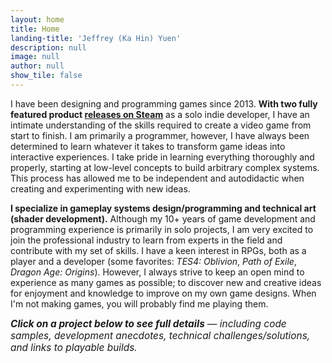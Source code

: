 ```yaml
---
layout: home
title: Home
landing-title: 'Jeffrey (Ka Hin) Yuen'
description: null
image: null
author: null
show_tile: false
---
```

I have been designing and programming games since 2013. **With two fully featured product <a href="https://store.steampowered.com/search/?developer=Ka%20Hin%20Yuen" target="_blank" rel="noopener noreferrer">releases on Steam</a>** as a solo indie developer, I have an intimate understanding of the skills required to create a video game from start to finish. I am primarily a programmer, however, I have always been determined to learn whatever it takes to transform game ideas into interactive experiences. I take pride in learning everything thoroughly and properly, starting at low-level concepts to build arbitrary complex systems. This process has allowed me to be independent and autodidactic when creating and experimenting with new ideas.

**I specialize in gameplay systems design/programming and technical art (shader development).** Although my 10+ years of game development and programming experience is primarily in solo projects, I am very excited to join the professional industry to learn from experts in the field and contribute with my set of skills. I have a keen interest in RPGs, both as a player and a developer (some favorites: *TES4: Oblivion*, *Path of Exile*, *Dragon Age: Origins*). However, I always strive to keep an open mind to experience as many games as possible; to discover new and creative ideas for enjoyment and knowledge to improve on my own game designs. When I'm not making games, you will probably find me playing them.

<span style="font-size:1.1em" mardown="1">***Click on a project below to see full details*** — *including code samples, development anecdotes, technical challenges/solutions, and links to playable builds.*</span>